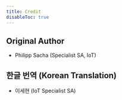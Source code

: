```yaml
---
title: Credit
disableToc: true
---
```


## Original Author
+ Philipp Sacha (Specialist SA, IoT)

## 한글 번역 (Korean Translation)
* 이세현 (IoT Specialist SA)
